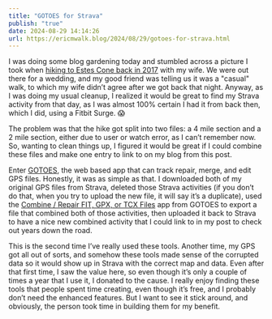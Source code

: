 ```yaml
---
title: "GOTOES for Strava"
publish: "true"
date: 2024-08-29 14:14:26
url: https://ericmwalk.blog/2024/08/29/gotoes-for-strava.html
---
```


I was doing some blog gardening today and stumbled across a picture I took when [hiking to Estes Cone back in 2017](https://ericmwalk.blog/2017/08/28/was-a-great.html) with my wife. We were out there for a wedding, and my good friend was telling us it was a "casual" walk, to which my wife didn’t agree after we got back that night. Anyway, as I was doing my usual cleanup, I realized it would be great to find my Strava activity from that day, as I was almost 100% certain I had it from back then, which I did, using a Fitbit Surge. 😱

The problem was that the hike got split into two files: a 4 mile section and a 2 mile section, either due to user or watch error, as I can’t remember now. So, wanting to clean things up, I figured it would be great if I could combine these files and make one entry to link to on my blog from this post.

Enter [GOTOES](https://gotoes.org/strava/), the web based app that can track repair, merge, and edit GPS files. Honestly, it was as simple as that. I downloaded both of my original GPS files from Strava, deleted those Strava activities (if you don’t do that, when you try to upload the new file, it will say it’s a duplicate), used the [Combine / Repair FIT, GPX, or TCX Files](https://gotoes.org/gotoes/strava/Combine_GPX_TCX_FIT_Files.php) app from GOTOES to export a file that combined both of those activities, then uploaded it back to Strava to have a nice new combined activity that I could link to in my post to check out years down the road.

This is the second time I’ve really used these tools. Another time, my GPS got all out of sorts, and somehow these tools made sense of the corrupted data so it would show up in Strava with the correct map and data. Even after that first time, I saw the value here, so even though it’s only a couple of times a year that I use it, I donated to the cause. I really enjoy finding these tools that people spent time creating, even though it’s free, and I probably don’t need the enhanced features. But I want to see it stick around, and obviously, the person took time in building them for my benefit.

